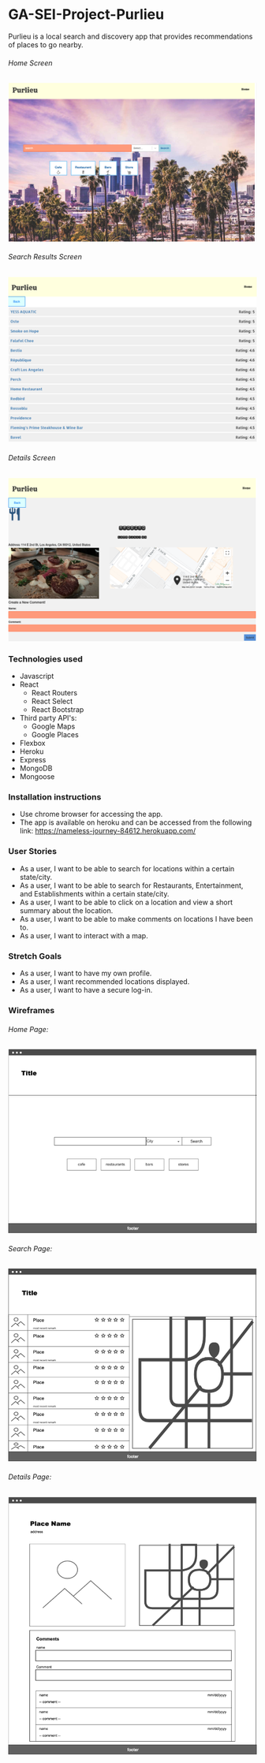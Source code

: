 # GA-SEI-Project-Purlieu

Purlieu is a local search and discovery app that provides recommendations of places to go nearby. 

###### Home Screen
![](/images/homescreen.png)

###### Search Results Screen
![](/images/results_screen.png)

###### Details Screen
![](/images/details_screen.png)

### Technologies used

* Javascript
* React
  - React Routers
  - React Select
  - React Bootstrap
* Third party API's:
  - Google Maps
  - Google Places
* Flexbox
* Heroku
* Express
* MongoDB
* Mongoose


### Installation instructions
* Use chrome browser for accessing the app.
* The app is available on heroku and can be accessed from the following link: https://nameless-journey-84612.herokuapp.com/


### User Stories
* As a user, I want to be able to search for locations within a certain state/city.
* As a user, I want to be able to search for Restaurants, Entertainment, and Establishments within a certain state/city.
* As a user, I want to be able to click on a location and view a short summary about the location.
* As a user, I want to be able to make comments on locations I have been to.
* As a user, I want to interact with a map.

### Stretch Goals
* As a user, I want to have my own profile.
* As a user, I want recommended locations displayed.
* As a user, I want to have a secure log-in.

### Wireframes

###### Home Page:

![](/images/Home_Page.png)

###### Search Page:
![](/images/Search_Page.png)

###### Details Page:
![](/images/Detail_Page.png)





